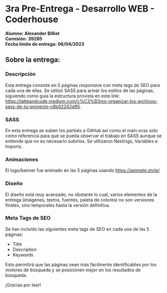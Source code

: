 # 3ra Pre-Entrega - Desarrollo WEB - Coderhouse

**Alumno: Alexander Billiet** <br>
**Comisión: 39285** <br>
**Fecha límite de entrega: 06/04/2023** <br>

## Sobre la entrega:

### Descripción

Esta entrega consiste en 5 páginas responsive con meta tags de SEO para cada una de ellas. Se utilizó SASS para armar los estilos de las páginas, siguiendo como guía la estructura provista en este link: https://latteandcode.medium.com/c%C3%B3mo-organizar-los-archivos-sass-de-tu-proyecto-c8b02242d95.

### SASS

En esta entrega se suben los partials a GitHub así como el main.scss solo como referencia para que se pueda observar el trabajo en SASS aunque se entiende que no es necesario subirlos. Se utilizaron Nestings, Variables e Imports.

### Animaciones

El logo/banner fue animado en las 5 páginas usando https://animate.style/.

### Diseño

El diseño está muy avanzado, no obstante lo cual, varios elementos de la entrega (imágenes, textos, fuentes, paleta de colores) no son versiones finales, sino temporales hasta la versión definitiva. 

### Meta Tags de SEO

Se han incluido las siguientes meta tags de SEO en cada una de las 5 páginas:
- Title
- Description
- Keywords

Esto permitirá que las páginas sean más fácilmente identificables por los motores de búsqueda y se posicionen mejor en los resultados de búsqueda. 

¡Gracias por leer!


